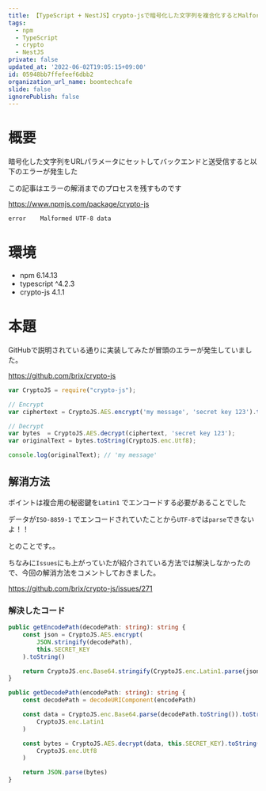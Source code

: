 ```yaml
---
title: 【TypeScript + NestJS】crypto-jsで暗号化した文字列を複合化するとMalformed UTF-8 data になった件
tags:
  - npm
  - TypeScript
  - crypto
  - NestJS
private: false
updated_at: '2022-06-02T19:05:15+09:00'
id: 05948bb7ffefeef6dbb2
organization_url_name: boomtechcafe
slide: false
ignorePublish: false
---
```

# 概要

暗号化した文字列をURLパラメータにセットしてバックエンドと送受信すると以下のエラーが発生した

この記事はエラーの解消までのプロセスを残すものです

https://www.npmjs.com/package/crypto-js

```bash
error    Malformed UTF-8 data
```


# 環境

- npm 6.14.13
- typescript ^4.2.3
- crypto-js 4.1.1


# 本題

GitHubで説明されている通りに実装してみたが冒頭のエラーが発生していました。


https://github.com/brix/crypto-js

```ts
var CryptoJS = require("crypto-js");

// Encrypt
var ciphertext = CryptoJS.AES.encrypt('my message', 'secret key 123').toString();

// Decrypt
var bytes  = CryptoJS.AES.decrypt(ciphertext, 'secret key 123');
var originalText = bytes.toString(CryptoJS.enc.Utf8);

console.log(originalText); // 'my message'
```

## 解消方法

ポイントは複合用の秘密鍵を`Latin1` でエンコードする必要があることでした

データが`ISO-8859-1` でエンコードされていたことから`UTF-8`では`parse`できないよ！！

とのことです。。

ちなみに`Issues`にも上がっていたが紹介されている方法では解決しなかったので、今回の解消方法をコメントしておきました。

https://github.com/brix/crypto-js/issues/271


### 解決したコード 

```ts:src/utilities/CustomCryptoJs.ts
public getEncodePath(decodePath: string): string {
    const json = CryptoJS.AES.encrypt(
        JSON.stringify(decodePath),
        this.SECRET_KEY
    ).toString()

    return CryptoJS.enc.Base64.stringify(CryptoJS.enc.Latin1.parse(json))
}

public getDecodePath(encodePath: string): string {
    const decodePath = decodeURIComponent(encodePath)

    const data = CryptoJS.enc.Base64.parse(decodePath.toString()).toString(
        CryptoJS.enc.Latin1
    )

    const bytes = CryptoJS.AES.decrypt(data, this.SECRET_KEY).toString(
        CryptoJS.enc.Utf8
    )

    return JSON.parse(bytes)
}
```

